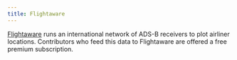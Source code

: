 ```yaml
---
title: Flightaware
---
```

[Flightaware] runs an international network of ADS-B
receivers to plot airliner locations. Contributors who
feed this data to Flightaware are offered a free
premium subscription.

[Flightaware]:http://flightaware.com/adsb/
